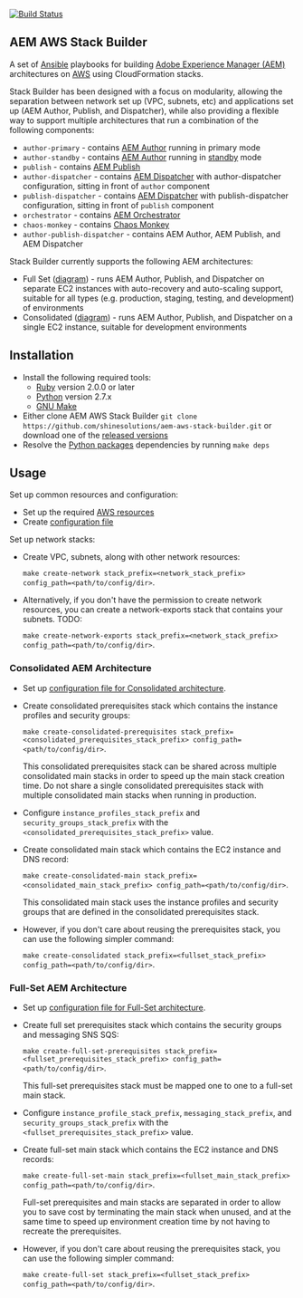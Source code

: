 [![Build Status](https://img.shields.io/travis/shinesolutions/aem-aws-stack-builder.svg)](http://travis-ci.org/shinesolutions/aem-aws-stack-builder)

AEM AWS Stack Builder
---------------------

A set of [Ansible](https://www.ansible.com/) playbooks for building [Adobe Experience Manager (AEM)](http://www.adobe.com/au/marketing-cloud/enterprise-content-management.html) architectures on [AWS](https://aws.amazon.com/) using CloudFormation stacks.

Stack Builder has been designed with a focus on modularity, allowing the separation between network set up (VPC, subnets, etc) and applications set up (AEM Author, Publish, and Dispatcher), while also providing a flexible way to support multiple architectures that run a combination of the following components:

* `author-primary` - contains [AEM Author](https://helpx.adobe.com/experience-manager/6-3/sites/authoring/using/author.html) running in primary mode
* `author-standby` - contains [AEM Author](https://helpx.adobe.com/experience-manager/6-3/sites/authoring/using/author.html) running in [standby](https://helpx.adobe.com/experience-manager/6-3/sites/deploying/using/tarmk-cold-standby.html) mode
* `publish` - contains [AEM Publish](https://helpx.adobe.com/experience-manager/6-3/sites/authoring/using/author.html)
* `author-dispatcher` - contains [AEM Dispatcher](https://helpx.adobe.com/experience-manager/dispatcher/using/dispatcher.html) with author-dispatcher configuration, sitting in front of `author` component
* `publish-dispatcher` - contains [AEM Dispatcher](https://helpx.adobe.com/experience-manager/dispatcher/using/dispatcher.html) with publish-dispatcher configuration, sitting in front of `publish` component
* `orchestrator` - contains [AEM Orchestrator](https://github.com/shinesolutions/aem-orchestrator)
* `chaos-monkey` - contains [Chaos Monkey](https://netflix.github.io/chaosmonkey/)
* `author-publish-dispatcher` - contains AEM Author, AEM Publish, and AEM Dispatcher

Stack Builder currently supports the following AEM architectures:
* Full Set ([diagram](https://github.com/shinesolutions/aem-aws-stack-builder/blob/master/docs/architecture-full-set.png)) - runs AEM Author, Publish, and Dispatcher on separate EC2 instances with auto-recovery and auto-scaling support, suitable for all types (e.g. production, staging, testing, and development) of environments
* Consolidated ([diagram](https://github.com/shinesolutions/aem-aws-stack-builder/blob/master/docs/architecture-consolidated.png)) - runs AEM Author, Publish, and Dispatcher on a single EC2 instance, suitable for development environments

Installation
------------

- Install the following required tools:
  * [Ruby](https://www.ruby-lang.org/en/) version 2.0.0 or later
  * [Python](https://www.python.org/downloads/) version 2.7.x
  * [GNU Make](https://www.gnu.org/software/make/)
- Either clone AEM AWS Stack Builder `git clone https://github.com/shinesolutions/aem-aws-stack-builder.git` or download one of the [released versions](https://github.com/shinesolutions/aem-aws-stack-builder/releases)
- Resolve the [Python packages](https://pip.readthedocs.io/en/1.1/requirements.html) dependencies by running `make deps`

Usage
-----

Set up common resources and configuration:
- Set up the required [AWS resources](https://github.com/shinesolutions/aem-aws-stack-builder/blob/master/docs/aws-resources.md)
- Create [configuration file](https://github.com/shinesolutions/aem-aws-stack-builder/blob/master/docs/configuration.md)

Set up network stacks:
- Create VPC, subnets, along with other network resources:

    `make create-network stack_prefix=<network_stack_prefix> config_path=<path/to/config/dir>`.

- Alternatively, if you don't have the permission to create network resources, you can create a network-exports stack that contains your subnets. TODO:

    `make create-network-exports stack_prefix=<network_stack_prefix> config_path=<path/to/config/dir>`.

### Consolidated AEM Architecture

- Set up [configuration file for Consolidated architecture]().
- Create consolidated prerequisites stack which contains the instance profiles and security groups:

    `make create-consolidated-prerequisites stack_prefix=<consolidated_prerequisites_stack_prefix> config_path=<path/to/config/dir>`.

  This consolidated prerequisites stack can be shared across multiple consolidated main stacks in order to speed up the main stack creation time. Do not share a single consolidated prerequisites stack with multiple consolidated main stacks when running in production.
- Configure `instance_profiles_stack_prefix` and `security_groups_stack_prefix` with the `<consolidated_prerequisites_stack_prefix>` value.
- Create consolidated main stack which contains the EC2 instance and DNS record:

    `make create-consolidated-main stack_prefix=<consolidated_main_stack_prefix> config_path=<path/to/config/dir>`.

  This consolidated main stack uses the instance profiles and security groups that are defined in the consolidated prerequisites stack.
- However, if you don't care about reusing the prerequisites stack, you can use the following simpler command:

    `make create-consolidated stack_prefix=<fullset_stack_prefix> config_path=<path/to/config/dir>`.

### Full-Set AEM Architecture

- Set up [configuration file for Full-Set architecture]().
- Create full set prerequisites stack which contains the security groups and messaging SNS SQS:

    `make create-full-set-prerequisites stack_prefix=<fullset_prerequisites_stack_prefix> config_path=<path/to/config/dir>`.

  This full-set prerequisites stack must be mapped one to one to a full-set main stack.
- Configure `instance_profile_stack_prefix`, `messaging_stack_prefix`, and `security_groups_stack_prefix` with the `<fullset_prerequisites_stack_prefix>` value.
- Create full-set main stack which contains the EC2 instance and DNS records:

    `make create-full-set-main stack_prefix=<fullset_main_stack_prefix> config_path=<path/to/config/dir>`.

  Full-set prerequisites and main stacks are separated in order to allow you to save cost by terminating the main stack when unused, and at the same time to speed up environment creation time by not having to recreate the prerequisites.
- However, if you don't care about reusing the prerequisites stack, you can use the following simpler command:

    `make create-full-set stack_prefix=<fullset_stack_prefix> config_path=<path/to/config/dir>`.
